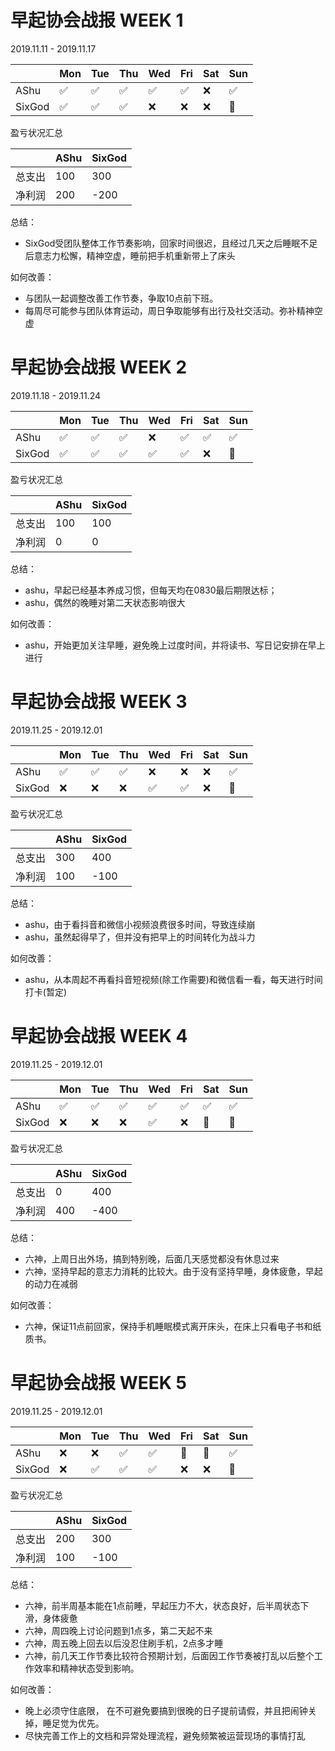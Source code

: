 # 早起协会战报 WEEK 1

2019.11.11 - 2019.11.17

|        | Mon  | Tue  | Thu  | Wed  | Fri  | Sat  | Sun  |
| ------ | ---- | ---- | ---- | ---- | ---- | ---- | ---- |
| AShu   | ✅    | ✅    | ✅    | ✅    | ✅    | ❌    | ✅    |
| SixGod | ✅    | ✅    | ✅    | ❌    | ❌    | ❌    | 🌙    |

盈亏状况汇总

|        | AShu | SixGod |
| ------ | ---- | ------ |
| 总支出 | 100  | 300    |
| 净利润 | 200  | -200   |



总结：

- SixGod受团队整体工作节奏影响，回家时间很迟，且经过几天之后睡眠不足后意志力松懈，精神空虚，睡前把手机重新带上了床头

如何改善：

- 与团队一起调整改善工作节奏，争取10点前下班。
- 每周尽可能参与团队体育运动，周日争取能够有出行及社交活动。弥补精神空虚


# 早起协会战报 WEEK 2

2019.11.18 - 2019.11.24

|        | Mon  | Tue  | Thu  | Wed  | Fri  | Sat  | Sun  |
| ------ | ---- | ---- | ---- | ---- | ---- | ---- | ---- |
| AShu   | ✅    | ✅    | ✅    | ❌    | ✅    | ✅    | ✅    |
| SixGod | ✅    | ✅    | ✅    | ✅    | ✅    | ❌    | 🌙    |

盈亏状况汇总

|        | AShu | SixGod |
| ------ | ---- | ------ |
| 总支出 | 100  | 100    |
| 净利润 | 0  | 0   |



总结：

- ashu，早起已经基本养成习惯，但每天均在0830最后期限达标；
- ashu，偶然的晚睡对第二天状态影响很大

如何改善：

- ashu，开始更加关注早睡，避免晚上过度时间，并将读书、写日记安排在早上进行


# 早起协会战报 WEEK 3

2019.11.25 - 2019.12.01

|        | Mon  | Tue  | Thu  | Wed  | Fri  | Sat  | Sun  |
| ------ | ---- | ---- | ---- | ---- | ---- | ---- | ---- |
| AShu   | ✅    | ✅    | ✅    | ❌    | ❌    | ❌    | ✅    |
| SixGod | ❌    | ❌    | ❌    | ✅    | ✅    | ❌    | 🌙    |

盈亏状况汇总

|        | AShu | SixGod |
| ------ | ---- | ------ |
| 总支出 | 300  | 400    |
| 净利润 | 100  | -100   |



总结：

- ashu，由于看抖音和微信小视频浪费很多时间，导致连续崩
- ashu，虽然起得早了，但并没有把早上的时间转化为战斗力

如何改善：

- ashu，从本周起不再看抖音短视频(除工作需要)和微信看一看，每天进行时间打卡(暂定)



# 早起协会战报 WEEK 4

2019.11.25 - 2019.12.01

|        | Mon  | Tue  | Thu  | Wed  | Fri  | Sat  | Sun  |
| ------ | ---- | ---- | ---- | ---- | ---- | ---- | ---- |
| AShu   | ✅    | ✅    | ✅    | ✅    | ✅    | ✅    | ✅    |
| SixGod | ❌    | ❌    | ❌    | ✅    | ❌    | 🌙    | 🌙    |

盈亏状况汇总

|        | AShu | SixGod |
| ------ | ---- | ------ |
| 总支出 | 0    | 400    |
| 净利润 | 400  | -400   |



总结：

- 六神，上周日出外场，搞到特别晚，后面几天感觉都没有休息过来
- 六神，坚持早起的意志力消耗的比较大。由于没有坚持早睡，身体疲惫，早起的动力在减弱

如何改善：

* 六神，保证11点前回家，保持手机睡眠模式离开床头，在床上只看电子书和纸质书。



# 早起协会战报 WEEK 5

2019.11.25 - 2019.12.01

|        | Mon  | Tue  | Thu  | Wed  | Fri  | Sat  | Sun  |
| ------ | ---- | ---- | ---- | ---- | ---- | ---- | ---- |
| AShu   | ❌    | ❌    | ✅    | ✅    | 🌙    | 🌙    | ✅    |
| SixGod | ❌    | ✅    | ✅    | ✅    | ❌    | ❌    | 🌙    |

盈亏状况汇总

|        | AShu | SixGod |
| ------ | ---- | ------ |
| 总支出 | 200  | 300    |
| 净利润 | 100  | -100   |



总结：

- 六神，前半周基本能在1点前睡，早起压力不大，状态良好，后半周状态下滑，身体疲惫
- 六神，周四晚上讨论问题到1点多，第二天起不来
- 六神，周五晚上回去以后没忍住刷手机，2点多才睡
- 六神，前几天工作节奏比较符合预期计划，后面因工作节奏被打乱以后整个工作效率和精神状态受到影响。

如何改善：

* 晚上必须守住底限， 在不可避免要搞到很晚的日子提前请假，并且把闹钟关掉，睡足觉为优先。
* 尽快完善工作上的文档和异常处理流程，避免频繁被运营现场的事情打乱

